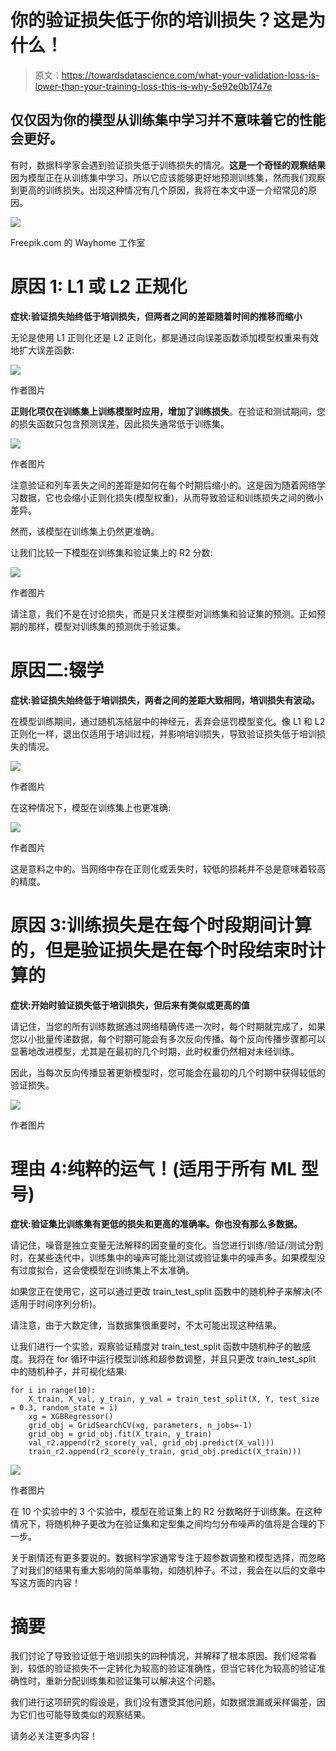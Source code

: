 # 你的验证损失低于你的培训损失？这是为什么！

> 原文：<https://towardsdatascience.com/what-your-validation-loss-is-lower-than-your-training-loss-this-is-why-5e92e0b1747e>

## 仅仅因为你的模型从训练集中学习并不意味着它的性能会更好。

有时，数据科学家会遇到验证损失低于训练损失的情况。**这是一个奇怪的观察结果**因为模型正在从训练集中学习，所以它应该能够更好地预测训练集，然而我们观察到更高的训练损失。出现这种情况有几个原因，我将在本文中逐一介绍常见的原因。

![](img/1fce460d0c8379f19cf1d743a6e66e41.png)

Freepik.com 的 Wayhome 工作室

# 原因 1: L1 或 L2 正规化

**症状:验证损失始终低于培训损失，但两者之间的差距随着时间的推移而缩小**

无论是使用 L1 正则化还是 L2 正则化，都是通过向误差函数添加模型权重来有效地扩大误差函数:

![](img/43ffdb79babae1981ff77ca3621e568e.png)

作者图片

**正则化项仅在训练集上训练模型时应用，增加了训练损失**。在验证和测试期间，您的损失函数只包含预测误差，因此损失通常低于训练集。

![](img/9cf3da43fe47674efd3836147f9c8d1f.png)

作者图片

注意验证和列车丢失之间的差距是如何在每个时期后缩小的。这是因为随着网络学习数据，它也会缩小正则化损失(模型权重)，从而导致验证和训练损失之间的微小差异。

然而，该模型在训练集上仍然更准确。

让我们比较一下模型在训练集和验证集上的 R2 分数:

![](img/bde3a93974decfded8860f47d81a435f.png)

作者图片

请注意，我们不是在讨论损失，而是只关注模型对训练集和验证集的预测。正如预期的那样，模型对训练集的预测优于验证集。

# 原因二:辍学

**症状:验证损失始终低于培训损失，两者之间的差距大致相同，培训损失有波动。**

在模型训练期间，通过随机冻结层中的神经元，丢弃会惩罚模型变化。像 L1 和 L2 正则化一样，退出仅适用于培训过程，并影响培训损失，导致验证损失低于培训损失的情况。

![](img/a61e786401c4bdaf061359fed6f97cf7.png)

作者图片

在这种情况下，模型在训练集上也更准确:

![](img/96911cd7558dbad29fa4140ef898e9d8.png)

作者图片

这是意料之中的。当网络中存在正则化或丢失时，较低的损耗并不总是意味着较高的精度。

# 原因 3:训练损失是在每个时段期间计算的，但是验证损失是在每个时段结束时计算的

**症状:开始时验证损失低于培训损失，但后来有类似或更高的值**

请记住，当您的所有训练数据通过网络精确传递一次时，每个时期就完成了，如果您以小批量传递数据，每个时期可能会有多次反向传播。每个反向传播步骤都可以显著地改进模型，尤其是在最初的几个时期，此时权重仍然相对未经训练。

因此，当每次反向传播显著更新模型时，您可能会在最初的几个时期中获得较低的验证损失。

![](img/7bcb158f4ee4952a10272a2f1dedae3a.png)

作者图片

# 理由 4:纯粹的运气！(适用于所有 ML 型号)

**症状:验证集比训练集有更低的损失和更高的准确率。你也没有那么多数据。**

请记住，噪音是独立变量无法解释的因变量的变化。当您进行训练/验证/测试分割时，在某些迭代中，训练集中的噪声可能比测试或验证集中的噪声多。如果模型没有过度拟合，这会使模型在训练集上不太准确。

如果您正在使用它，这可以通过更改 train_test_split 函数中的随机种子来解决(不适用于时间序列分析)。

请注意，由于大数定律，当数据集很重要时，不太可能出现这种结果。

让我们进行一个实验，观察验证精度对 train_test_split 函数中随机种子的敏感度。我将在 for 循环中运行模型训练和超参数调整，并且只更改 train_test_split 中的随机种子，并可视化结果:

```
for i in range(10):
    X_train, X_val, y_train, y_val = train_test_split(X, Y, test_size = 0.3, random_state = i)
    xg = XGBRegressor()
    grid_obj = GridSearchCV(xg, parameters, n_jobs=-1)
    grid_obj = grid_obj.fit(X_train, y_train)
    val_r2.append(r2_score(y_val, grid_obj.predict(X_val)))
    train_r2.append(r2_score(y_train, grid_obj.predict(X_train)))
```

![](img/5c9947f3e1e6d238cd768515e249cbc8.png)

作者图片

在 10 个实验中的 3 个实验中，模型在验证集上的 R2 分数略好于训练集。在这种情况下，将随机种子更改为在验证集和定型集之间均匀分布噪声的值将是合理的下一步。

关于剧情还有更多要说的。数据科学家通常专注于超参数调整和模型选择，而忽略了对我们的结果有重大影响的简单事物，如随机种子。不过，我会在以后的文章中写这方面的内容！

# 摘要

我们讨论了导致验证低于培训损失的四种情况，并解释了根本原因。我们经常看到，较低的验证损失不一定转化为较高的验证准确性，但当它转化为较高的验证准确性时，重新分配训练集和验证集可以解决这个问题。

我们进行这项研究的假设是，我们没有遭受其他问题，如数据泄漏或采样偏差，因为它们也可能导致类似的观察结果。

请务必关注更多内容！